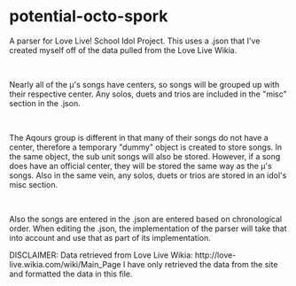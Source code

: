 # potential-octo-spork
<p> A parser for Love Live! School Idol Project. This uses a .json that I've created myself off of the data pulled from the Love Live Wikia. </p>
</br>
<p> Nearly all of the µ's songs have centers, so songs will be grouped up with their respective center. Any solos, duets and trios are included in the
    "misc" section in the .json. </p>
</br>
<p> The Aqours group is different in that many of their songs do not have a center, therefore a temporary "dummy" object is created to store songs. In the       same object, the sub unit songs will also be stored. However, if a song does have an official center, they will be stored the same way as the µ's songs.     Also in the same vein, any solos, duets or trios are stored in an idol's misc section. </p>
</br>
<p> Also the songs are entered in the .json are entered based on chronological order. When editing the .json, the implementation of the parser will take that into account and use that as part of its implementation. </p>

<p> DISCLAIMER: Data retrieved from Love Live Wikia: http://love-live.wikia.com/wiki/Main_Page
    I have only retrieved the data from the site and formatted the data in this file. </p>